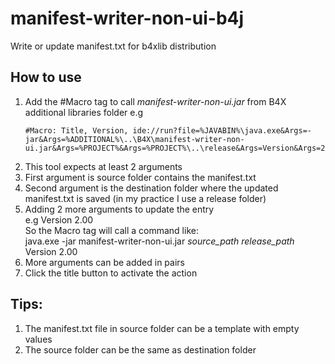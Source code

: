 # manifest-writer-non-ui-b4j

Write or update manifest.txt for b4xlib distribution

## How to use
1. Add the #Macro tag to call *manifest-writer-non-ui.jar* from B4X additional libraries folder
   e.g
   ```B4X
   #Macro: Title, Version, ide://run?file=%JAVABIN%\java.exe&Args=-jar&Args=%ADDITIONAL%\..\B4X\manifest-writer-non-ui.jar&Args=%PROJECT%&Args=%PROJECT%\..\release&Args=Version&Args=2.00
   ```
2. This tool expects at least 2 arguments
3. First argument is source folder contains the manifest.txt
4. Second argument is the destination folder where the updated manifest.txt is saved (in my practice I use a release folder)
5. Adding 2 more arguments to update the entry \
   e.g Version 2.00 \
   So the Macro tag will call a command like:\
   java.exe -jar manifest-writer-non-ui.jar *source_path* *release_path* Version 2.00
6. More arguments can be added in pairs
7. Click the title button to activate the action

## Tips:
1. The manifest.txt file in source folder can be a template with empty values
2. The source folder can be the same as destination folder

